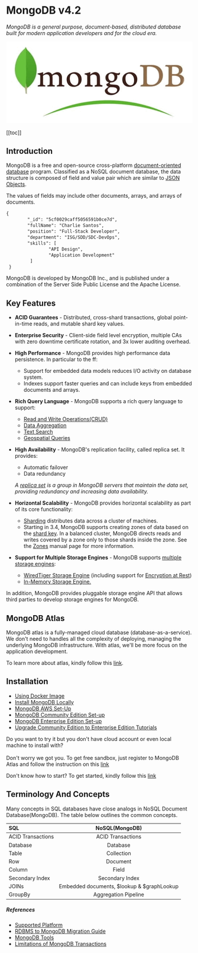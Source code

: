 # MongoDB v4.2
*MongoDB is a general purpose, document-based, distributed database built for modern application developers and for the cloud era.*

![Alt Text](../.vuepress/public/mongo-db-icon.png)


[[toc]]
## Introduction
   MongoDB is a free and open-source cross-platform [document-oriented database](https://en.wikipedia.org/wiki/Document-oriented_database) program. Classified as a NoSQL document database, the data structure is composed of field and value pair which are similar to [JSON Objects](https://www.json.org/json-en.html). 
   
   The values of fields may include other documents, arrays, and arrays of documents. 
        
``` 
{ 
        "_id": "5cf0029caff5056591b0ce7d", 
        "fullName": "Charlie Santos",                               
        "position": "Full-Stack Developer",                         
        "department": "ISG/SDD/SDC-DevOps",                        
        "skills": [
                "API Design",
                "Application Development"
         ]
 }
```
   MongoDB is developed by MongoDB Inc., and is published under a combination of the Server Side Public License and the Apache License.
   
## Key Features
   - **ACID Guarantees** - Distributed, cross-shard transactions, global point-in-time reads, and mutable shard key values.
   - **Enterprise Security** - Client-side field level encryption, multiple CAs with zero downtime certificate rotation, and 3x lower auditing overhead. 
   - **High Performance** - MongoDB provides high performance data persistence. In particular to the ff:
      - Support for embedded data models reduces I/O activity on database system.
      - Indexes support faster queries and can include keys from embedded documents and arrays.
      
   - **Rich Query Language** - MongoDB supports a rich query language to support:
      - [Read and Write Operations(CRUD)](https://docs.mongodb.com/manual/crud/)
      - [Data Aggregation](https://docs.mongodb.com/manual/core/aggregation-pipeline/)
      - [Text Search](https://docs.mongodb.com/manual/text-search/)
      - [Geospatial Queries](https://docs.mongodb.com/manual/tutorial/geospatial-tutorial/)
   
   - **High Availability** - MongoDB's replication facility, called replica set. It provides:
      - Automatic failover
      - Data redundancy 
  
      *A [replica set](https://docs.mongodb.com/manual/replication/) is a group in MongoDB servers that maintain the data set, providing redundancy and increasing data availability.*
     
   - **Horizontal Scalability** - MongoDB provides horizontal scalability as part of its core functionality:
      - [Sharding](https://docs.mongodb.com/manual/sharding/#sharding-introduction) distributes data across a cluster of machines.
      - Starting in 3.4, MongoDB supports creating zones of data based on the [shard key](https://docs.mongodb.com/manual/reference/glossary/#term-shard-key). In a balanced cluster, MongoDB directs reads and writes covered by a zone only to those shards inside the zone. See the [Zones](https://docs.mongodb.com/manual/core/zone-sharding/#zone-sharding) manual page for more information. 

   - **Support for Multiple Storage Engines** - MongoDB supports [multiple storage engines](https://docs.mongodb.com/manual/core/storage-engines/):
      - [WiredTiger Storage Engine](https://docs.mongodb.com/manual/core/wiredtiger/) (including support for [Encryption at Rest](https://docs.mongodb.com/manual/core/security-encryption-at-rest/))
      - [In-Memory Storage Engine.](https://docs.mongodb.com/manual/core/inmemory/)
      
In addition, MongoDB provides pluggable storage engine API that allows third parties to develop storage engines for MongoDB.

## MongoDB Atlas
 MongoDB atlas is a fully-managed cloud database (database-as-a-service). We don't need to handles all the complexity of deploying, managing the underlying MongoDB infrastructure. 
 With atlas, we'll be more focus on the application development. 
 
To learn more about atlas, kindly follow this [link](https://docs.atlas.mongodb.com/).
  

## Installation  
  - [Using Docker Image](https://hub.docker.com/_/mongo)
  - [Install MongoDB Locally](https://docs.mongodb.com/guides/server/install/)
  - [MongoDB AWS Set-Up](https://aws.amazon.com/quickstart/architecture/mongodb/)
  - [MongoDB Community Edition Set-up](https://docs.mongodb.com/manual/installation/#mongodb-community-edition-installation-tutorials)
  - [MongoDB Enterprise Edition Set-up](https://docs.mongodb.com/manual/installation/#mongodb-enterprise-edition-installation-tutorials)
  - [Upgrade Community Edition to Enterprise Edition Tutorials](https://docs.mongodb.com/manual/installation/#upgrade-community-edition-to-enterprise-edition-tutorials)
  
Do you want to try it but you don't have cloud account or even local machine to install with? <br/> <br/>Don't worry we got you.
To get free sandbox, just register to MongoDB Atlas and follow the instruction on this [link](https://docs.atlas.mongodb.com/tutorial/create-atlas-account/)  

Don't know how to start? To get started, kindly follow this [link](https://docs.mongodb.com/manual/tutorial/getting-started/)

## Terminology And Concepts

Many concepts in SQL databases have close analogs in NoSQL Document Database(MongoDB). The table below outlines the common concepts.
 
|      SQL                        |       NoSQL(MongoDB)                        | 
| :------------------------------ | :------------------------------------------:|
|  ACID Transactions              | ACID Transactions                           |
|  Database                       | Database                                    |
|  Table                          | Collection                                  |
|  Row                            | Document                                    |
|  Column                         | Field                                       |
|  Secondary Index                | Secondary Index                             |
|  JOINs                          | Embedded documents, $lookup & $graphLookup  |  
|  GroupBy                        | Aggregation Pipeline                        |


##### References
 - [Supported Platform](https://docs.mongodb.com/manual/installation/#supported-platforms)
 - [RDBMS to MongoDB Migration Guide](https://webassets.mongodb.com/_com_assets/collateral/RDBMStoMongoDBMigration.pdf)
 - [MongoDB Tools](http://mongodb-tools.com/)
 - [Limitations of MongoDB Transactions](http://www.dbta.com/Columns/MongoDB-Matters/Limitations-in-MongoDB-Transactions-127057.aspx)
